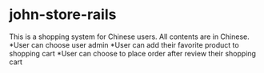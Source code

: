 # john-store-rails
This is a shopping system for Chinese users.
All contents are in Chinese.
*User can choose user admin
*User can add their favorite product to shopping cart
*User can choose to place order after review their shopping cart
